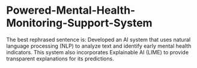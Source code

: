 # Powered-Mental-Health-Monitoring-Support-System
The best rephrased sentence is:  Developed an AI system that uses natural language processing (NLP) to analyze text and identify early mental health indicators. This system also incorporates Explainable AI (LIME) to provide transparent explanations for its predictions.
